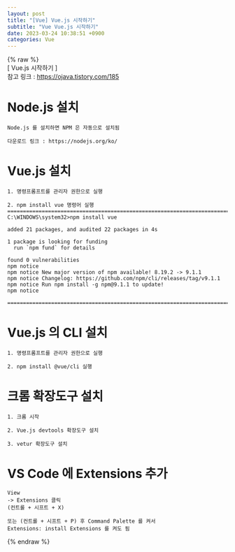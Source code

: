 ```yaml
---  
layout: post  
title: "[Vue] Vue.js 시작하기"  
subtitle: "Vue Vue.js 시작하기"  
date: 2023-03-24 10:38:51 +0900  
categories: Vue  
---  
```

{% raw %}  
[ Vue.js 시작하기 ]  
	참고 링크 : https://ojava.tistory.com/185  
  
# Node.js 설치  
	Node.js 를 설치하면 NPM 은 자동으로 설치됨  
  
	다운로드 링크 : https://nodejs.org/ko/  
  
# Vue.js 설치  
  
	1. 명령프롬프트를 관리자 권한으로 실행  
  
	2. npm install vue 명령어 실행  
	=================================================================================================================  
	C:\WINDOWS\system32>npm install vue  
  
	added 21 packages, and audited 22 packages in 4s  
  
	1 package is looking for funding  
	  run `npm fund` for details  
  
	found 0 vulnerabilities  
	npm notice  
	npm notice New major version of npm available! 8.19.2 -> 9.1.1  
	npm notice Changelog: https://github.com/npm/cli/releases/tag/v9.1.1  
	npm notice Run npm install -g npm@9.1.1 to update!  
	npm notice  
  
	=================================================================================================================  
  
# Vue.js 의 CLI 설치  
	1. 명령프롬프트를 관리자 권한으로 실행  
  
	2. npm install @vue/cli 실행  
  
# 크롬 확장도구 설치  
	1. 크롬 시작  
  
	2. Vue.js devtools 확장도구 설치  
  
	3. vetur 확장도구 설치  
  
# VS Code 에 Extensions 추가  
  
	View  
	-> Extensions 클릭  
	(컨트롤 + 시프트 + X)  
  
	또는 (컨트롤 + 시프트 + P) 후 Command Palette 를 켜서  
	Extensions: install Extensions 를 켜도 됨  
  
{% endraw %}